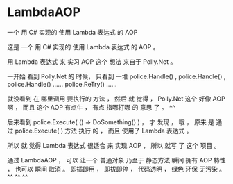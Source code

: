 # LambdaAOP
一个 用 C# 实现的 使用 Lambda 表达式 的 AOP


这是 一个 用 C# 实现的 使用 Lambda 表达式 的 AOP   。

用 Lambda 表达式 来 实习 AOP 这个 想法 来自于  Polly.Net  。

一开始 看到  Polly.Net 的 时候， 只看到 一堆  police.Handle() ,  police.Handle()  ,  police.Handle()   ……
police.ReTry()   ……

就没看到 在 哪里调用 要执行的 方法 ，   然后 就 觉得 ，   Polly.Net  这个 好像 AOP 啊 ， 而且 这个 AOP 有点牛 ，
有点 指哪打哪 的 意思 了  。  ^^

后来看到   police.Execute( () => DoSomething() )   ，  才 发现 ， 哦 ，  原来 是 通过  police.Execute( )  方法 执行 的 ，
而且 使用了  Lambda 表达式  。

所以 就 觉得  Lambda 表达式 很适合 来 实现 AOP ，  所以 就写 了 这个 项目 。

通过  LambdaAOP  ， 可以 让一个 普通对象 乃至于 静态方法  瞬间 拥有 AOP 特性 ， 也可以 瞬间 取消  。
即插即用 ，  即拔即停   ，    代码透明  ，   绿色 环保 无污染   。   ^^  ^^  ^^













